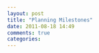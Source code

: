 ```yaml
---
layout: post
title: "Planning Milestones"
date: 2011-08-18 14:49
comments: true
categories: 
---
```

